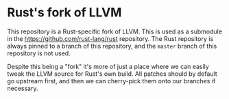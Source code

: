 # Rust's fork of LLVM

This repository is a Rust-specific fork of LLVM. This is used as a submodule in
the https://github.com/rust-lang/rust repository. The Rust repository is always
pinned to a branch of this repository, and the `master` branch of this
repository is not used.

Despite this being a "fork" it's more of just a place where we can easily tweak
the LLVM source for Rust's own build. All patches should by default go upstream
first, and then we can cherry-pick them onto our branches if necessary.
